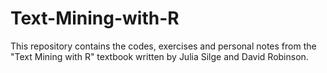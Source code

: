 # Text-Mining-with-R

This repository contains the codes, exercises and personal notes from the "Text Mining with R" textbook written by Julia Silge and David Robinson.
